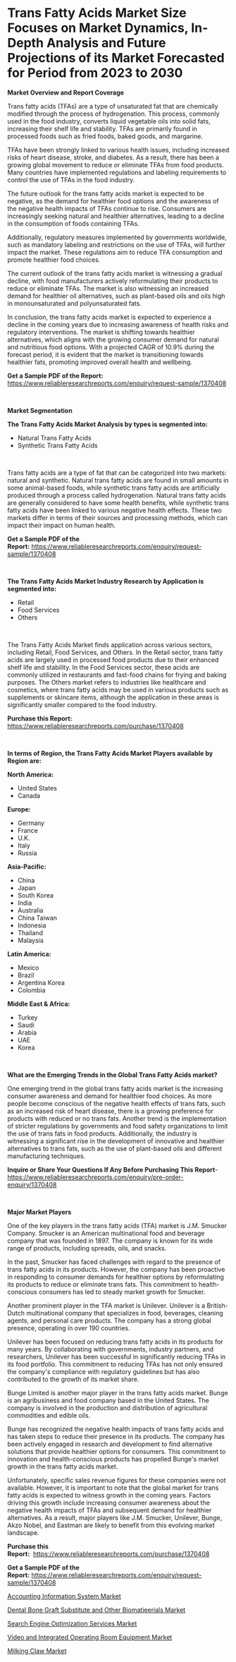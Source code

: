 <p><h1>Trans Fatty Acids Market Size Focuses on Market Dynamics, In-Depth Analysis and Future Projections of its Market Forecasted for Period from 2023 to 2030</h1></p><p><strong>Market Overview and Report Coverage</strong></p>
<p><p>Trans fatty acids (TFAs) are a type of unsaturated fat that are chemically modified through the process of hydrogenation. This process, commonly used in the food industry, converts liquid vegetable oils into solid fats, increasing their shelf life and stability. TFAs are primarily found in processed foods such as fried foods, baked goods, and margarine.</p><p>TFAs have been strongly linked to various health issues, including increased risks of heart disease, stroke, and diabetes. As a result, there has been a growing global movement to reduce or eliminate TFAs from food products. Many countries have implemented regulations and labeling requirements to control the use of TFAs in the food industry.</p><p>The future outlook for the trans fatty acids market is expected to be negative, as the demand for healthier food options and the awareness of the negative health impacts of TFAs continue to rise. Consumers are increasingly seeking natural and healthier alternatives, leading to a decline in the consumption of foods containing TFAs.</p><p>Additionally, regulatory measures implemented by governments worldwide, such as mandatory labeling and restrictions on the use of TFAs, will further impact the market. These regulations aim to reduce TFA consumption and promote healthier food choices.</p><p>The current outlook of the trans fatty acids market is witnessing a gradual decline, with food manufacturers actively reformulating their products to reduce or eliminate TFAs. The market is also witnessing an increased demand for healthier oil alternatives, such as plant-based oils and oils high in monounsaturated and polyunsaturated fats.</p><p>In conclusion, the trans fatty acids market is expected to experience a decline in the coming years due to increasing awareness of health risks and regulatory interventions. The market is shifting towards healthier alternatives, which aligns with the growing consumer demand for natural and nutritious food options. With a projected CAGR of 10.9% during the forecast period, it is evident that the market is transitioning towards healthier fats, promoting improved overall health and wellbeing.</p></p>
<p><strong>Get a Sample PDF of the Report:</strong> <a href="https://www.reliableresearchreports.com/enquiry/request-sample/1370408">https://www.reliableresearchreports.com/enquiry/request-sample/1370408</a></p>
<p>&nbsp;</p>
<p><strong>Market Segmentation</strong></p>
<p><strong>The Trans Fatty Acids Market Analysis by types is segmented into:</strong></p>
<p><ul><li>Natural Trans Fatty Acids</li><li>Synthetic Trans Fatty Acids</li></ul></p>
<p>&nbsp;</p>
<p><p>Trans fatty acids are a type of fat that can be categorized into two markets: natural and synthetic. Natural trans fatty acids are found in small amounts in some animal-based foods, while synthetic trans fatty acids are artificially produced through a process called hydrogenation. Natural trans fatty acids are generally considered to have some health benefits, while synthetic trans fatty acids have been linked to various negative health effects. These two markets differ in terms of their sources and processing methods, which can impact their impact on human health.</p></p>
<p><strong>Get a Sample PDF of the Report:</strong>&nbsp;<a href="https://www.reliableresearchreports.com/enquiry/request-sample/1370408">https://www.reliableresearchreports.com/enquiry/request-sample/1370408</a></p>
<p>&nbsp;</p>
<p><strong>The Trans Fatty Acids Market Industry Research by Application is segmented into:</strong></p>
<p><ul><li>Retail</li><li>Food Services</li><li>Others</li></ul></p>
<p>&nbsp;</p>
<p><p>The Trans Fatty Acids Market finds application across various sectors, including Retail, Food Services, and Others. In the Retail sector, trans fatty acids are largely used in processed food products due to their enhanced shelf life and stability. In the Food Services sector, these acids are commonly utilized in restaurants and fast-food chains for frying and baking purposes. The Others market refers to industries like healthcare and cosmetics, where trans fatty acids may be used in various products such as supplements or skincare items, although the application in these areas is significantly smaller compared to the food industry.</p></p>
<p><strong>Purchase this Report:</strong>&nbsp; <a href="https://www.reliableresearchreports.com/purchase/1370408">https://www.reliableresearchreports.com/purchase/1370408</a></p>
<p>&nbsp;</p>
<p><strong>In terms of Region, the Trans Fatty Acids Market Players available by Region are:</strong></p>
<p>
    <p> <strong> North America: </strong>
        <ul>
            <li>United States</li>
            <li>Canada</li>
        </ul>
        </p> 
    <p> <strong> Europe: </strong>
        <ul>
            <li>Germany</li>
            <li>France</li>
            <li>U.K.</li>
            <li>Italy</li>
            <li>Russia</li>
        </ul>
        </p> 
    <p> <strong> Asia-Pacific: </strong>
        <ul>
            <li>China</li>
            <li>Japan</li>
            <li>South Korea</li>
            <li>India</li>
            <li>Australia</li>
            <li>China Taiwan</li>
            <li>Indonesia</li>
            <li>Thailand</li>
            <li>Malaysia</li>
        </ul>
        </p> 
    <p> <strong> Latin America: </strong>
        <ul>
            <li>Mexico</li>
            <li>Brazil</li>
            <li>Argentina Korea</li>
            <li>Colombia</li>
        </ul>
        </p> 
    <p> <strong> Middle East & Africa: </strong>
        <ul>
            <li>Turkey</li>
            <li>Saudi</li>
            <li>Arabia</li>
            <li>UAE</li>
            <li>Korea</li>
        </ul>
    </p>
    </p>
<p>&nbsp;</p>
<p><strong>What are the Emerging Trends in the Global Trans Fatty Acids market?</strong></p>
<p><p>One emerging trend in the global trans fatty acids market is the increasing consumer awareness and demand for healthier food choices. As more people become conscious of the negative health effects of trans fats, such as an increased risk of heart disease, there is a growing preference for products with reduced or no trans fats. Another trend is the implementation of stricter regulations by governments and food safety organizations to limit the use of trans fats in food products. Additionally, the industry is witnessing a significant rise in the development of innovative and healthier alternatives to trans fats, such as the use of plant-based oils and different manufacturing techniques.</p></p>
<p><strong>Inquire or Share Your Questions If Any Before Purchasing This Report</strong>- <a href="https://www.reliableresearchreports.com/enquiry/pre-order-enquiry/1370408">https://www.reliableresearchreports.com/enquiry/pre-order-enquiry/1370408</a></p>
<p>&nbsp;</p>
<p><strong>Major Market Players</strong></p>
<p><p>One of the key players in the trans fatty acids (TFA) market is J.M. Smucker Company. Smucker is an American multinational food and beverage company that was founded in 1897. The company is known for its wide range of products, including spreads, oils, and snacks.</p><p>In the past, Smucker has faced challenges with regard to the presence of trans fatty acids in its products. However, the company has been proactive in responding to consumer demands for healthier options by reformulating its products to reduce or eliminate trans fats. This commitment to health-conscious consumers has led to steady market growth for Smucker.</p><p>Another prominent player in the TFA market is Unilever. Unilever is a British-Dutch multinational company that specializes in food, beverages, cleaning agents, and personal care products. The company has a strong global presence, operating in over 190 countries.</p><p>Unilever has been focused on reducing trans fatty acids in its products for many years. By collaborating with governments, industry partners, and researchers, Unilever has been successful in significantly reducing TFAs in its food portfolio. This commitment to reducing TFAs has not only ensured the company's compliance with regulatory guidelines but has also contributed to the growth of its market share.</p><p>Bunge Limited is another major player in the trans fatty acids market. Bunge is an agribusiness and food company based in the United States. The company is involved in the production and distribution of agricultural commodities and edible oils.</p><p>Bunge has recognized the negative health impacts of trans fatty acids and has taken steps to reduce their presence in its products. The company has been actively engaged in research and development to find alternative solutions that provide healthier options for consumers. This commitment to innovation and health-conscious products has propelled Bunge's market growth in the trans fatty acids market.</p><p>Unfortunately, specific sales revenue figures for these companies were not available. However, it is important to note that the global market for trans fatty acids is expected to witness growth in the coming years. Factors driving this growth include increasing consumer awareness about the negative health impacts of TFAs and subsequent demand for healthier alternatives. As a result, major players like J.M. Smucker, Unilever, Bunge, Akzo Nobel, and Eastman are likely to benefit from this evolving market landscape.</p></p>
<p><strong>Purchase this Report:</strong>&nbsp;&nbsp;<a href="https://www.reliableresearchreports.com/purchase/1370408">https://www.reliableresearchreports.com/purchase/1370408</a></p>
<p></p>
<p><strong>Get a Sample PDF of the Report:</strong>&nbsp;<a href="https://www.reliableresearchreports.com/enquiry/request-sample/1370408">https://www.reliableresearchreports.com/enquiry/request-sample/1370408</a></p>
<p><p><a href="https://medium.com/@marieriley2012/accounting-information-system-market-size-cagr-trends-2024-2030-a57558875e3e">Accounting Information System Market</a></p><p><a href="https://github.com/RoccoManning/Market-Research-Report-List-1/blob/main/dental-bone-graft-substitute-and-other-biomatieerials-market.md">Dental Bone Graft Substitute and Other Biomatieerials Market</a></p><p><a href="https://medium.com/@juliecastro06/search-engine-optimization-services-market-size-cagr-trends-2024-2030-2e78c2ed0993">Search Engine Optimization Services Market</a></p><p><a href="https://github.com/RichRobinson5/Market-Research-Report-List-1/blob/main/video-and-integrated-operating-room-equipment-market.md">Video and Integrated Operating Room Equipment Market</a></p><p><a href="https://www.linkedin.com/pulse/milking-claw-market-size-share-amp-trends-analysis-report-qlm3e/">Milking Claw Market</a></p></p>